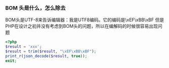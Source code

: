 ### BOM 头是什么，怎么除去

BOM头是UTF-8来告诉编辑器：我是UTF8编码。它的编码是\xEF\xBB\xBF
但是PHP在设计之初并没有考虑到BOM头的问题，所以在编解码的时候很容易出现问题


```php
<?php
$result = 'xxx';
$result = trim($result, "\xEF\xBB\xBF");
print_r(json_decode($result, true));
exit;
```